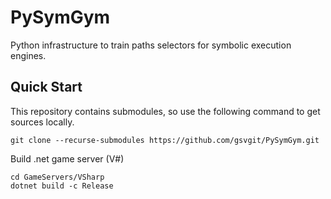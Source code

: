 # PySymGym
Python infrastructure to train paths selectors for symbolic execution engines.

## Quick Start

This repository contains submodules, so use the following command to get sources locally. 
```
git clone --recurse-submodules https://github.com/gsvgit/PySymGym.git
```

Build .net game server (V#)
```
cd GameServers/VSharp
dotnet build -c Release
```
